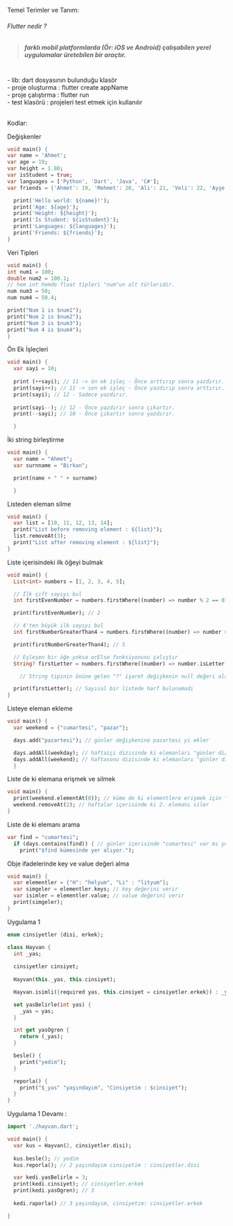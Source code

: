 Temel Terimler ve Tanım:
###### Flutter nedir ?
> ##### farklı mobil platformlarda (Ör: iOS ve Android) çalışabilen yerel uygulamalar üretebilen bir araçtır.
<br>
- lib: dart dosyasının bulunduğu klasör <br>
- proje oluşturma : flutter create appName  <br>
- proje çalıştırma : flutter run <br>
- test klasörü : projeleri test etmek için kullanılır <br>

<br>

Kodlar:

Değişkenler

```dart
void main() {
var name = 'Ahmet';
var age = 19;
var height = 1.80;
var isStudent = true;
var languages = ['Python', 'Dart', 'Java', 'C#'];
var friends = {'Ahmet': 19, 'Mehmet': 20, 'Ali': 21, 'Veli': 22, 'Ayşe': 23};

  print('Hello world: ${name}!');
  print('Age: ${age}');
  print('Height: ${height}');
  print('Is Student: ${isStudent}');
  print('Languages: ${languages}');
  print('Friends: ${friends}');
}
```

Veri Tipleri

```dart
void main() {
int num1 = 100;
double num2 = 100.1;
// hem int hemde float tipleri "num"un alt türleridir.
num num3 = 50;
num num4 = 50.4;

print("Num 1 is $num1");
print("Num 2 is $num2");  
print("Num 3 is $num3");  
print("Num 4 is $num4");
}
```

Ön Ek İşleçleri

```dart
void main() {
  var sayi = 10;
  
  print (++sayi); // 11 -> ön ek işleç - Önce arttırıp sonra yazdırır.
  print(sayi++); // 11 -> son ek işleç - Önce yazdırıp sonra arttırır.
  print(sayi); // 12 - Sadece yazdırır.
  
  print(sayi--); // 12 - Önce yazdırır sonra çıkartır.
  print(--sayi); // 10 - Önce çıkartır sonra yazdırır.

  }
```

İki string birleştirme

```dart
void main() {
  var name = "Ahmet";
  var surnname = "Birkan";

  print(name + " " + surname)

  }

```

Listeden eleman silme

```dart
void main() {
  var list = [10, 11, 12, 13, 14];
  print("List before removing element : ${list}");
  list.removeAt(3);
  print("List after removing element : ${list}");
}
```

Liste içerisindeki ilk öğeyi bulmak

```dart
void main() {
  List<int> numbers = [1, 2, 3, 4, 5];

  // İlk çift sayıyı bul
  int firstEvenNumber = numbers.firstWhere((number) => number % 2 == 0);

  print(firstEvenNumber); // 2

  // 4'ten büyük ilk sayıyı bul
  int firstNumberGreaterThan4 = numbers.firstWhere((number) => number > 4);

  print(firstNumberGreaterThan4); // 5

  // Eşleşen bir öğe yoksa orElse fonksiyonunu çalıştır
  String? firstLetter = numbers.firstWhere((number) => number.isLetter, orElse: () => "Sayısal bir listede harf bulunamadı");

    // String tipinin önüne gelen "?" işaret değişkenin null değeri alabileceğininde anlamınada gelir.

  print(firstLetter); // Sayısal bir listede harf bulunamadı
}
```

Listeye eleman ekleme

```dart
void main() {
  var weekend = {"cumartesi", "pazar"};

  days.add("pazartesi"); // günler değişkenine pazartesi yi ekler

  days.addAll(weekday); // haftaiçi dizisinde ki elemanları "günler dizisine" ekler
  days.addAll(weekend); // haftasonu dizisinde ki elemanları "günler dizisine" ekler
  }
```

Liste de ki elemana erişmek ve silmek

```dart
void main() {
  print(weekend.elementAt(0)); // küme de ki elementlere erişmek için "elementAt()" kullanılır
  weekend.removeAt(2); // haftalar içerisinde ki 2. elemanı siler
}
```

Liste de ki elemanı arama

```dart
var find = "cumartesi";
  if (days.contains(find)) { // günler içerisinde "cumartesi" var mı yok mu kontrol eder.
    print("$find kümesinde yer alıyor.");
```

Obje ifadelerinde key ve value değeri alma

```dart
void main() {
  var elementler = {"H": "helyum", "Li" : "lityum"};
  var simgeler = elementler.keys; // key değerini verir
  var isimler = elementler.value; // value değerini verir
  print(simgeler);
}
```

Uygulama 1

```dart
enum cinsiyetler {disi, erkek};

class Hayvan {
  int _yas;
  
  cinsiyetler cinsiyet;
  
  Hayvan(this._yas, this.cinsiyet);

  Hayvan.isimli({required yas, this.cinsiyet = cinsiyetler.erkek}) : _yas = yas;

  set yasBelirle(int yas) {
    _yas = yas;
  }

  int get yasOgren {
    return (_yas);
  }

  besle() {
    print("yedim");
  }

  reporla() {
    print("$_yas" "yaşındayım", "Cinsiyetim : $cinsiyet");
  }
}
```

Uygulama 1 Devamı :

```dart
import './hayvan.dart';

void main() {
  var kus = Hayvan(2, cinsiyetler.disi);
  
  kus.besle(); // yedim
  kus.reporla(); // 2 yaşındayım cinsiyetim : cinsiyetler.disi

  var kedi.yasBelirle = 3;
  print(kedi.cinsiyet); // cinsiyetler.erkek
  print(kedi.yasOgren); // 3
  
  kedi.raporla() // 3 yaşındayım, cinsiyetim: cinsiyetler.erkek

}
```

